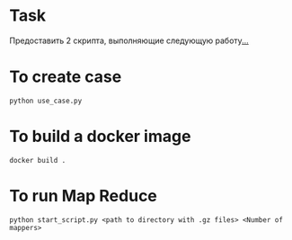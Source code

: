 # Task
Предоставить 2 скрипта, выполняющие следующую работу[...](./hw.txt)

# To create case
`python use_case.py`

# To build a docker image
`docker build .`

# To run Map Reduce
`python start_script.py <path to directory with .gz files> <Number of mappers>`